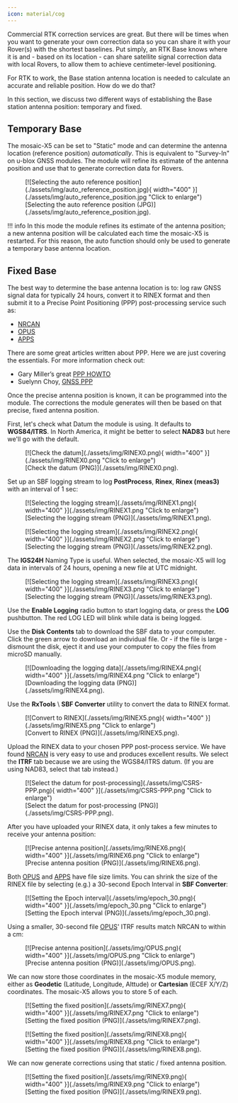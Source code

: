 ```yaml
---
icon: material/cog
---
```


Commercial RTK correction services are great. But there will be times when you want to generate your own correction data so you can share it with your Rover(s) with the shortest baselines. Put simply, an RTK Base knows where it is and - based on its location - can share satellite signal correction data with local Rovers, to allow them to achieve centimeter-level positioning.

For RTK to work, the Base station antenna location is needed to calculate an accurate and reliable position. How do we do that?

In this section, we discuss two different ways of establishing the Base station antenna position: temporary and fixed.

## Temporary Base

The mosaic-X5 can be set to "Static" mode and can determine the antenna location (reference position) *automatically*. This is equivalent to "Survey-In" on u-blox GNSS modules. The module will refine its estimate of the antenna position and use that to generate correction data for Rovers.

<figure markdown>
[![Selecting the auto reference position](./assets/img/auto_reference_position.jpg){ width="400" }](./assets/img/auto_reference_position.jpg "Click to enlarge")
<figcaption markdown>
[Selecting the auto reference position (JPG)](./assets/img/auto_reference_position.jpg).
</figcaption>
</figure>

!!! info
    In this mode the module refines its estimate of the antenna position; a new antenna position will be calculated each time the mosaic-X5 is restarted. For this reason, the auto function should only be used to generate a temporary base antenna location.

## Fixed Base

The best way to determine the base antenna location is to: log raw GNSS signal data for typically 24 hours, convert it to RINEX format and then submit it to a Precise Point Positioning (PPP) post-processing service such as:
* [NRCAN](https://webapp.csrs-scrs.nrcan-rncan.gc.ca/geod/tools-outils/ppp.php)
* [OPUS](https://www.ngs.noaa.gov/OPUS/)
* [APPS](https://pppx.gdgps.net/)

There are some great articles written about PPP. Here we are just covering the essentials. For more information check out:
* Gary Miller’s great [PPP HOWTO](https://gpsd.gitlab.io/gpsd/ppp-howto.html)
* Suelynn Choy, [GNSS PPP](https://www.unoosa.org/documents/pdf/icg/2018/ait-gnss/16_PPP.pdf)

Once the precise antenna position is known, it can be programmed into the module. The corrections the module generates will then be based on that precise, fixed antenna position.

First, let's check what Datum the module is using. It defaults to **WGS84/ITRS**. In North America, it might be better to select **NAD83** but here we'll go with the default.

<figure markdown>
[![Check the datum](./assets/img/RINEX0.png){ width="400" }](./assets/img/RINEX0.png "Click to enlarge")
<figcaption markdown>
[Check the datum (PNG)](./assets/img/RINEX0.png).
</figcaption>
</figure>

Set up an SBF logging stream to log **PostProcess**, **Rinex**, **Rinex (meas3)** with an interval of 1 sec:

<figure markdown>
[![Selecting the logging stream](./assets/img/RINEX1.png){ width="400" }](./assets/img/RINEX1.png "Click to enlarge")
<figcaption markdown>
[Selecting the logging stream (PNG)](./assets/img/RINEX1.png).
</figcaption>
</figure>

<figure markdown>
[![Selecting the logging stream](./assets/img/RINEX2.png){ width="400" }](./assets/img/RINEX2.png "Click to enlarge")
<figcaption markdown>
[Selecting the logging stream (PNG)](./assets/img/RINEX2.png).
</figcaption>
</figure>

The **IGS24H** Naming Type is useful. When selected, the mosaic-X5 will log data in intervals of 24 hours, opening a new file at UTC midnight.

<figure markdown>
[![Selecting the logging stream](./assets/img/RINEX3.png){ width="400" }](./assets/img/RINEX3.png "Click to enlarge")
<figcaption markdown>
[Selecting the logging stream (PNG)](./assets/img/RINEX3.png).
</figcaption>
</figure>

Use the **Enable Logging** radio button to start logging data, or press the **LOG** pushbutton. The red LOG LED will blink while data is being logged.

Use the **Disk Contents** tab to download the SBF data to your computer. Click the green arrow to download an individual file. Or - if the file is large - dismount the disk, eject it and use your computer to copy the files from microSD manually.

<figure markdown>
[![Downloading the logging data](./assets/img/RINEX4.png){ width="400" }](./assets/img/RINEX4.png "Click to enlarge")
<figcaption markdown>
[Downloading the logging data (PNG)](./assets/img/RINEX4.png).
</figcaption>
</figure>

Use the **RxTools** \ **SBF Converter** utility to convert the data to RINEX format.

<figure markdown>
[![Convert to RINEX](./assets/img/RINEX5.png){ width="400" }](./assets/img/RINEX5.png "Click to enlarge")
<figcaption markdown>
[Convert to RINEX (PNG)](./assets/img/RINEX5.png).
</figcaption>
</figure>

Upload the RINEX data to your chosen PPP post-process service. We have found [NRCAN](https://webapp.csrs-scrs.nrcan-rncan.gc.ca/geod/tools-outils/ppp.php) is very easy to use and produces excellent results. We select the **ITRF** tab because we are using the WGS84/ITRS datum. (If you are using NAD83, select that tab instead.)

<figure markdown>
[![Select the datum for post-processing](./assets/img/CSRS-PPP.png){ width="400" }](./assets/img/CSRS-PPP.png "Click to enlarge")
<figcaption markdown>
[Select the datum for post-processing (PNG)](./assets/img/CSRS-PPP.png).
</figcaption>
</figure>

After you have uploaded your RINEX data, it only takes a few minutes to receive your antenna position:

<figure markdown>
[![Precise antenna position](./assets/img/RINEX6.png){ width="400" }](./assets/img/RINEX6.png "Click to enlarge")
<figcaption markdown>
[Precise antenna position (PNG)](./assets/img/RINEX6.png).
</figcaption>
</figure>

Both [OPUS](https://www.ngs.noaa.gov/OPUS/) and [APPS](https://pppx.gdgps.net/) have file size limits. You can shrink the size of the RINEX file by selecting (e.g.) a 30-second Epoch Interval in **SBF Converter**:

<figure markdown>
[![Setting the Epoch interval](./assets/img/epoch_30.png){ width="400" }](./assets/img/epoch_30.png "Click to enlarge")
<figcaption markdown>
[Setting the Epoch interval (PNG)](./assets/img/epoch_30.png).
</figcaption>
</figure>

Using a smaller, 30-second file [OPUS](https://www.ngs.noaa.gov/OPUS/)' ITRF results match NRCAN to within a cm:

<figure markdown>
[![Precise antenna position](./assets/img/OPUS.png){ width="400" }](./assets/img/OPUS.png "Click to enlarge")
<figcaption markdown>
[Precise antenna position (PNG)](./assets/img/OPUS.png).
</figcaption>
</figure>

We can now store those coordinates in the mosaic-X5 module memory, either as **Geodetic** (Latitude, Longitude, Alttude) or **Cartesian** (ECEF X/Y/Z) coordinates. The mosaic-X5 allows you to store 5 of each.

<figure markdown>
[![Setting the fixed position](./assets/img/RINEX7.png){ width="400" }](./assets/img/RINEX7.png "Click to enlarge")
<figcaption markdown>
[Setting the fixed position (PNG)](./assets/img/RINEX7.png).
</figcaption>
</figure>

<figure markdown>
[![Setting the fixed position](./assets/img/RINEX8.png){ width="400" }](./assets/img/RINEX8.png "Click to enlarge")
<figcaption markdown>
[Setting the fixed position (PNG)](./assets/img/RINEX8.png).
</figcaption>
</figure>

We can now generate corrections using that static / fixed antenna position.

<figure markdown>
[![Setting the fixed position](./assets/img/RINEX9.png){ width="400" }](./assets/img/RINEX9.png "Click to enlarge")
<figcaption markdown>
[Setting the fixed position (PNG)](./assets/img/RINEX9.png).
</figcaption>
</figure>

